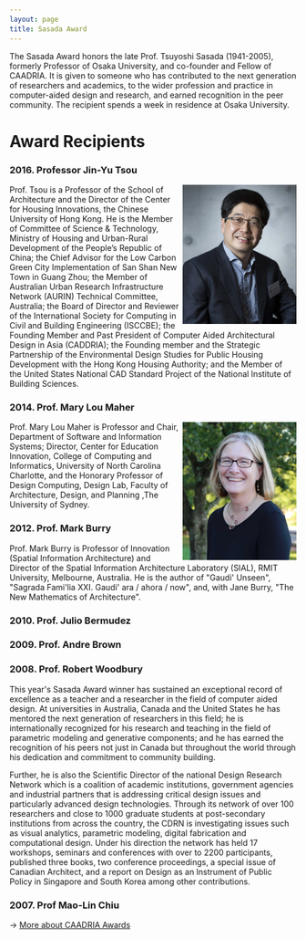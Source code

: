 ```yaml
---
layout: page
title: Sasada Award
---
```


The Sasada Award honors the late Prof. Tsuyoshi Sasada (1941-2005), formerly Professor of Osaka University, and co-founder and Fellow of CAADRIA. It is given to someone who has contributed to the next generation of researchers and academics, to the wider profession and practice in computer-aided design and research, and earned recognition in the peer community. The recipient spends a week in residence at Osaka University.

# Award Recipients

### 2016. Professor Jin-Yu Tsou
<img src="/img/TSOU_Jinyeu.jpg" width="200" align="right" />
Prof. Tsou is a Professor of the School of Architecture and the Director of the Center for Housing Innovations, the Chinese University of Hong Kong. He is the Member of Committee of Science & Technology, Ministry of Housing and Urban-Rural Development of the People’s Republic of China; the Chief Advisor for the Low Carbon Green City Implementation of San Shan New Town in Guang Zhou; the Member of Australian Urban Research Infrastructure Network (AURIN) Technical Committee, Australia; the Board of Director and Reviewer of the International Society for Computing in Civil and Building Engineering (ISCCBE); the Founding Member and Past President of Computer Aided Architectural Design in Asia (CADDRIA); the Founding member and the Strategic Partnership of the Environmental Design Studies for Public Housing Development with the Hong Kong Housing Authority; and the Member of the United States National CAD Standard Project of the National Institute of Building Sciences.

### 2014. Prof. Mary Lou Maher
<img src="/img/MAHER_MaryLou.jpg" width="200" align="right" />
Prof. Mary Lou Maher is Professor and Chair, Department of Software and Information Systems; Director, Center for Education Innovation, College of Computing and Informatics, University of North Carolina Charlotte, and the Honorary Professor of Design Computing, Design Lab, Faculty of Architecture, Design, and Planning ,The University of Sydney.

### 2012. Prof. Mark Burry
Prof. Mark Burry is Professor of Innovation (Spatial Information Architecture) and Director of the Spatial Information Architecture Laboratory (SIAL), RMIT University, Melbourne, Australia. He is the author of "Gaudi' Unseen", "Sagrada Fami'lia XXI. Gaudi' ara / ahora / now", and, with Jane Burry, "The New Mathematics of Architecture".

### 2010. Prof. Julio Bermudez

### 2009. Prof. Andre Brown

### 2008. Prof. Robert Woodbury
This year's Sasada Award winner has sustained an exceptional record of excellence as a teacher and a researcher in the field of computer aided design. At universities in Australia, Canada and the United States he has mentored the next generation of researchers in this field; he is internationally recognized for his research and teaching in the field of parametric modeling and generative components; and he has earned the recognition of his peers not just in Canada but throughout the world through his dedication and commitment to community building.

Further, he is also the Scientific Director of the national Design Research Network which is a coalition of academic institutions, government agencies and industrial partners that is addressing critical design issues and particularly advanced design technologies. Through its network of over 100 researchers and close to 1000 graduate students at post-secondary institutions from across the country, the CDRN is investigating issues such as visual analytics, parametric modeling, digital fabrication and computational design. Under his direction the network has held 17 workshops, seminars and conferences with over to 2200 participants, published three books, two conference proceedings, a special issue of Canadian Architect, and a report on Design as an Instrument of Public Policy in Singapore and South Korea among other contributions.

### 2007. Prof Mao-Lin Chiu

&rarr; [More about CAADRIA Awards](awards.md)
